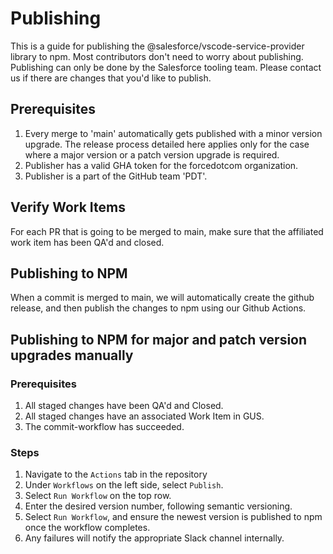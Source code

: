 # Publishing

This is a guide for publishing the @salesforce/vscode-service-provider library to npm. Most contributors don't need to worry about publishing. Publishing can only be done by the Salesforce tooling team. Please contact us if there are changes that you'd like to publish.

## Prerequisites

1. Every merge to 'main' automatically gets published with a minor version upgrade. The release process detailed here applies only for the case where a major version or a patch version upgrade is required.
1. Publisher has a valid GHA token for the forcedotcom organization.
1. Publisher is a part of the GitHub team 'PDT'.

## Verify Work Items

For each PR that is going to be merged to main, make sure that the affiliated work item has been QA'd and closed.

## Publishing to NPM

When a commit is merged to main, we will automatically create the github release, and then publish the changes to npm using our Github Actions.

## Publishing to NPM for major and patch version upgrades manually

### Prerequisites

1. All staged changes have been QA'd and Closed.
1. All staged changes have an associated Work Item in GUS.
1. The commit-workflow has succeeded.

### Steps

1. Navigate to the `Actions` tab in the repository
1. Under `Workflows` on the left side, select `Publish`.
1. Select `Run Workflow` on the top row.
1. Enter the desired version number, following semantic versioning.
1. Select `Run Workflow`, and ensure the newest version is published to npm once the workflow completes.
1. Any failures will notify the appropriate Slack channel internally.
